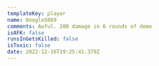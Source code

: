 ```yaml
---
templateKey: player
name: Doogle5869
comments: Awful. 200 damage in 6 rounds of demo
isAFK: false
runsInGetsKilled: false
isToxic: false
date: 2022-12-16T19:25:41.379Z
---
```

